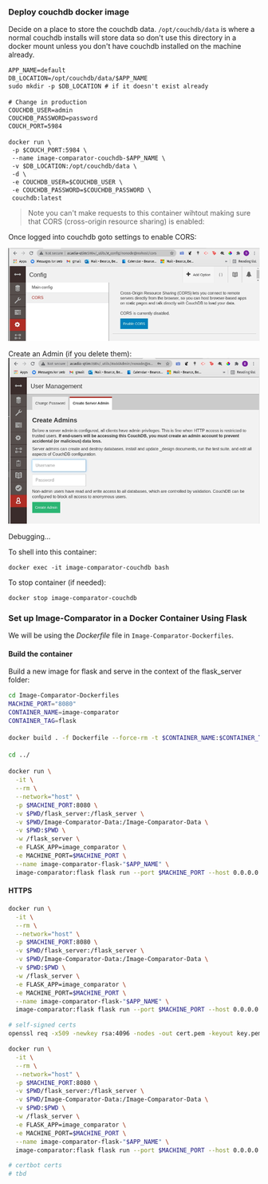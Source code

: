 ### Deploy couchdb docker image
Decide on a place to store the couchdb data. ```/opt/couchdb/data``` is where a normal couchdb installs will store data so don't use this directory in a docker mount unless you don't have couchdb installed on the machine already.
```
APP_NAME=default
DB_LOCATION=/opt/couchdb/data/$APP_NAME
sudo mkdir -p $DB_LOCATION # if it doesn't exist already

# Change in production
COUCHDB_USER=admin
COUCHDB_PASSWORD=password
COUCH_PORT=5984

docker run \
 -p $COUCH_PORT:5984 \
 --name image-comparator-couchdb-$APP_NAME \
 -v $DB_LOCATION:/opt/couchdb/data \
 -d \
 -e COUCHDB_USER=$COUCHDB_USER \
 -e COUCHDB_PASSWORD=$COUCHDB_PASSWORD \
 couchdb:latest
```

> Note you can't make requests to this container wihtout making sure that CORS (cross-origin resource sharing) is enabled:

Once logged into couchdb goto settings to enable CORS:

![Initial Setup](../readme_images/couchdb_cors.jpg)

Create an Admin (if you delete them):
![create couch admin](../readme_images/couchdb_create_admin.jpg)

Debugging...

To shell into this container:
```
docker exec -it image-comparator-couchdb bash
```

To stop container (if needed):
```
docker stop image-comparator-couchdb
```

### Set up Image-Comparator in a Docker Container Using Flask

We will be using the *Dockerfile* file in ```Image-Comparator-Dockerfiles```.

#### Build the container

Build a new image for flask and serve in the context of the flask_server folder:
```bash
cd Image-Comparator-Dockerfiles
MACHINE_PORT="8080"
CONTAINER_NAME=image-comparator
CONTAINER_TAG=flask

docker build . -f Dockerfile --force-rm -t $CONTAINER_NAME:$CONTAINER_TAG

cd ../

docker run \
  -it \
  --rm \
  --network="host" \
  -p $MACHINE_PORT:8080 \
  -v $PWD/flask_server:/flask_server \
  -v $PWD/Image-Comparator-Data:/Image-Comparator-Data \
  -v $PWD:$PWD \
  -w /flask_server \
  -e FLASK_APP=image_comparator \
  -e MACHINE_PORT=$MACHINE_PORT \
  --name image-comparator-flask-"$APP_NAME" \
  image-comparator:flask flask run --port $MACHINE_PORT --host 0.0.0.0
```

#### HTTPS
```bash
docker run \
  -it \
  --rm \
  --network="host" \
  -p $MACHINE_PORT:8080 \
  -v $PWD/flask_server:/flask_server \
  -v $PWD/Image-Comparator-Data:/Image-Comparator-Data \
  -v $PWD:$PWD \
  -w /flask_server \
  -e FLASK_APP=image_comparator \
  -e MACHINE_PORT=$MACHINE_PORT \
  --name image-comparator-flask-"$APP_NAME" \
  image-comparator:flask flask run --port $MACHINE_PORT --host 0.0.0.0 --cert=adhoc
```

```bash
# self-signed certs
openssl req -x509 -newkey rsa:4096 -nodes -out cert.pem -keyout key.pem -days 365
```

```bash
docker run \
  -it \
  --rm \
  --network="host" \
  -p $MACHINE_PORT:8080 \
  -v $PWD/flask_server:/flask_server \
  -v $PWD/Image-Comparator-Data:/Image-Comparator-Data \
  -v $PWD:$PWD \
  -w /flask_server \
  -e FLASK_APP=image_comparator \
  -e MACHINE_PORT=$MACHINE_PORT \
  --name image-comparator-flask-"$APP_NAME" \
  image-comparator:flask flask run --port $MACHINE_PORT --host 0.0.0.0 --cert=certs/cert.pem --key=certs/key.pem
```

```bash
# certbot certs
# tbd
```